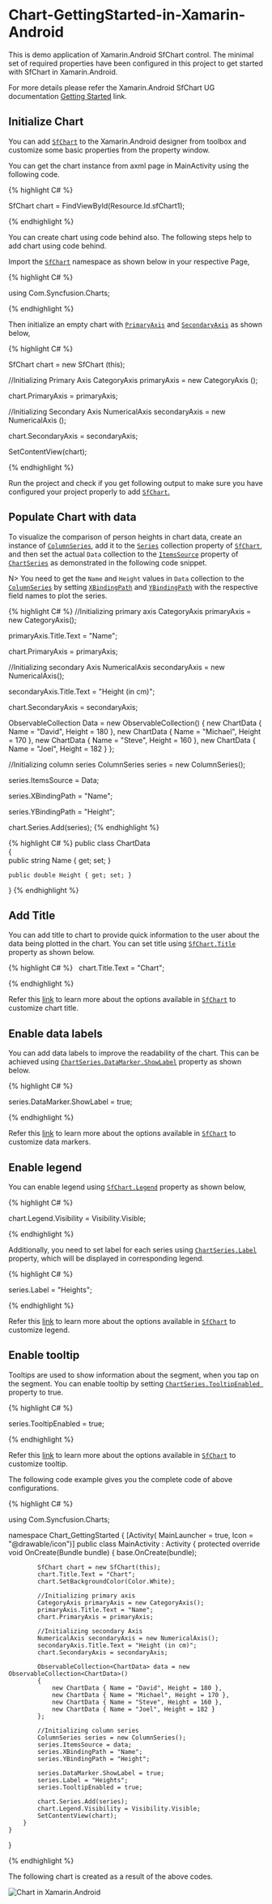 # Chart-GettingStarted-in-Xamarin-Android
This is demo application of Xamarin.Android SfChart control. The minimal set of required properties have been configured in this project to get started with SfChart in Xamarin.Android.

For more details please refer the Xamarin.Android SfChart UG documentation [Getting Started](https://help.syncfusion.com/xamarin-android/sfchart/getting-started) link.

## Initialize Chart

You can add [`SfChart`](https://help.syncfusion.com/cr/cref_files/xamarin-android/Syncfusion.SfChart.Android~Com.Syncfusion.Charts.SfChart.html) to the Xamarin.Android designer from toolbox and customize some basic properties from the property window.

You can get the chart instance from axml page in MainActivity using the following code.

{% highlight C# %}

SfChart chart = FindViewById<SfChart>(Resource.Id.sfChart1);

{% endhighlight %}

You can create chart using code behind also. The following steps help to add chart using code behind.

Import the [`SfChart`](https://help.syncfusion.com/cr/cref_files/xamarin-android/Syncfusion.SfChart.Android~Com.Syncfusion.Charts.SfChart.html) namespace as shown below in your respective Page,

{% highlight C# %}

using Com.Syncfusion.Charts;

{% endhighlight %}

Then initialize an empty chart with [`PrimaryAxis`](https://help.syncfusion.com/cr/cref_files/xamarin-android/Syncfusion.SfChart.Android~Com.Syncfusion.Charts.ChartBase~PrimaryAxis.html) and [`SecondaryAxis`](https://help.syncfusion.com/cr/cref_files/xamarin-android/Syncfusion.SfChart.Android~Com.Syncfusion.Charts.ChartBase~SecondaryAxis.html) as shown below,

{% highlight C# %} 

SfChart chart = new SfChart (this);

//Initializing Primary Axis
CategoryAxis primaryAxis = new CategoryAxis ();

chart.PrimaryAxis = primaryAxis;

//Initializing Secondary Axis
NumericalAxis secondaryAxis = new NumericalAxis ();

chart.SecondaryAxis = secondaryAxis;

SetContentView(chart);

{% endhighlight %}

Run the project and check if you get following output to make sure you have configured your project properly to add [`SfChart`.](https://help.syncfusion.com/cr/cref_files/xamarin-android/Syncfusion.SfChart.Android~Com.Syncfusion.Charts.SfChart.html)

## Populate Chart with data

To visualize the comparison of person heights in chart data, create an instance of [`ColumnSeries`](https://help.syncfusion.com/cr/cref_files/xamarin-android/Syncfusion.SfChart.Android~Com.Syncfusion.Charts.ColumnSeries.html), add it to the [`Series`](https://help.syncfusion.com/cr/cref_files/xamarin-android/Syncfusion.SfChart.Android~Com.Syncfusion.Charts.ChartBase~Series.html) collection property of [`SfChart`](https://help.syncfusion.com/cr/cref_files/xamarin-android/Syncfusion.SfChart.Android~Com.Syncfusion.Charts.SfChart.html), and then set the actual `Data` collection to the [`ItemsSource`](https://help.syncfusion.com/cr/cref_files/xamarin-android/Syncfusion.SfChart.Android~Com.Syncfusion.Charts.ChartSeries~ItemsSource.html) property of [`ChartSeries`](https://help.syncfusion.com/cr/cref_files/xamarin-android/Syncfusion.SfChart.Android~Com.Syncfusion.Charts.ChartSeries.html) as demonstrated in the following code snippet.

N> You need to get the `Name` and `Height` values in `Data` collection to the [`ColumnSeries`](https://help.syncfusion.com/cr/cref_files/xamarin-android/Syncfusion.SfChart.Android~Com.Syncfusion.Charts.ColumnSeries.html) by setting [`XBindingPath`](https://help.syncfusion.com/cr/cref_files/xamarin-android/Syncfusion.SfChart.Android~Com.Syncfusion.Charts.ChartSeries~XBindingPath.html) and [`YBindingPath`](https://help.syncfusion.com/cr/cref_files/xamarin-android/Syncfusion.SfChart.Android~Com.Syncfusion.Charts.XyDataSeries~YBindingPath.html) with the respective field names to plot the series. 

{% highlight C# %}
//Initializing primary axis
CategoryAxis primaryAxis = new CategoryAxis();

primaryAxis.Title.Text = "Name";

chart.PrimaryAxis = primaryAxis;

//Initializing secondary Axis
NumericalAxis secondaryAxis = new NumericalAxis();

secondaryAxis.Title.Text = "Height (in cm)";

chart.SecondaryAxis = secondaryAxis;

ObservableCollection<ChartData> Data = new ObservableCollection<ChartData>()
{
    new ChartData { Name = "David", Height = 180 },
    new ChartData { Name = "Michael", Height = 170 },
    new ChartData { Name = "Steve", Height = 160 },
    new ChartData { Name = "Joel", Height = 182 }
};

//Initializing column series
ColumnSeries series = new ColumnSeries();

series.ItemsSource = Data;

series.XBindingPath = "Name";

series.YBindingPath = "Height";

chart.Series.Add(series);
{% endhighlight %}

{% highlight C# %}
public class ChartData   
{   
    public string Name { get; set; }

    public double Height { get; set; }
}
{% endhighlight %} 

## Add Title

You can add title to chart to provide quick information to the user about the data being plotted in the chart. You can set title using [`SfChart.Title`](https://help.syncfusion.com/cr/cref_files/xamarin-android/Syncfusion.SfChart.Android~Com.Syncfusion.Charts.ChartBase~Title.html) property as shown below.

{% highlight C# %}
 
chart.Title.Text = "Chart";

{% endhighlight %}

Refer this [link](https://help.syncfusion.com/xamarin-android/sfchart/charttitle) to learn more about the options available in [`SfChart`](https://help.syncfusion.com/cr/cref_files/xamarin-android/Syncfusion.SfChart.Android~Com.Syncfusion.Charts.SfChart.html) to customize chart title.

## Enable data labels

You can add data labels to improve the readability of the chart. This can be achieved using [`ChartSeries.DataMarker.ShowLabel`](https://help.syncfusion.com/cr/cref_files/xamarin-android/Syncfusion.SfChart.Android~Com.Syncfusion.Charts.ChartDataMarker~ShowLabel.html) property as shown below.

{% highlight C# %} 

series.DataMarker.ShowLabel = true;

{% endhighlight %}

Refer this [link](https://help.syncfusion.com/xamarin-android/sfchart/datamarker) to learn more about the options available in [`SfChart`](https://help.syncfusion.com/cr/cref_files/xamarin-android/Syncfusion.SfChart.Android~Com.Syncfusion.Charts.SfChart.html) to customize data markers.

## Enable legend

You can enable legend using [`SfChart.Legend`](https://help.syncfusion.com/cr/cref_files/xamarin-android/Syncfusion.SfChart.Android~Com.Syncfusion.Charts.SfChart~Legend.html) property as shown below,

{% highlight C# %} 

chart.Legend.Visibility = Visibility.Visible; 

{% endhighlight %}

Additionally, you need to set label for each series using [`ChartSeries.Label`](https://help.syncfusion.com/cr/cref_files/xamarin-android/Syncfusion.SfChart.Android~Com.Syncfusion.Charts.ChartSeries~Label.html) property, which will be displayed in corresponding legend.

{% highlight C# %} 

series.Label = "Heights";

{% endhighlight %}

Refer this [link](https://help.syncfusion.com/xamarin-android/sfchart/legend) to learn more about the options available in [`SfChart`](https://help.syncfusion.com/cr/cref_files/xamarin-android/Syncfusion.SfChart.Android~Com.Syncfusion.Charts.SfChart.html) to customize legend.

## Enable tooltip

Tooltips are used to show information about the segment, when you tap on the segment. You can enable tooltip by setting [`ChartSeries.TooltipEnabled `](https://help.syncfusion.com/cr/cref_files/xamarin-android/Syncfusion.SfChart.Android~Com.Syncfusion.Charts.ChartSeries~TooltipEnabled.html) property to true.

{% highlight C# %} 

series.TooltipEnabled = true;

{% endhighlight %}

Refer this [link](https://help.syncfusion.com/xamarin-android/sfchart/tooltip) to learn more about the options available in [`SfChart`](https://help.syncfusion.com/cr/cref_files/xamarin-android/Syncfusion.SfChart.Android~Com.Syncfusion.Charts.SfChart.html) to customize tooltip.

The following code example gives you the complete code of above configurations.

{% highlight C# %} 

using Com.Syncfusion.Charts;

namespace Chart_GettingStarted
{
    [Activity( MainLauncher = true, Icon = "@drawable/icon")]
    public class MainActivity : Activity
    {
        protected override void OnCreate(Bundle bundle)
        {
            base.OnCreate(bundle);

            SfChart chart = new SfChart(this);
            chart.Title.Text = "Chart";
            chart.SetBackgroundColor(Color.White);
	
            //Initializing primary axis
            CategoryAxis primaryAxis = new CategoryAxis();
            primaryAxis.Title.Text = "Name";
            chart.PrimaryAxis = primaryAxis;

            //Initializing secondary Axis
            NumericalAxis secondaryAxis = new NumericalAxis();
            secondaryAxis.Title.Text = "Height (in cm)";
            chart.SecondaryAxis = secondaryAxis;
            
            ObservableCollection<ChartData> data = new ObservableCollection<ChartData>()
            {
                new ChartData { Name = "David", Height = 180 },
                new ChartData { Name = "Michael", Height = 170 },
                new ChartData { Name = "Steve", Height = 160 },
                new ChartData { Name = "Joel", Height = 182 }
            };

            //Initializing column series
            ColumnSeries series = new ColumnSeries();
            series.ItemsSource = data;
            series.XBindingPath = "Name";
            series.YBindingPath = "Height";
          
            series.DataMarker.ShowLabel = true;
            series.Label = "Heights";
            series.TooltipEnabled = true;

            chart.Series.Add(series);
            chart.Legend.Visibility = Visibility.Visible;    
            SetContentView(chart);
        }
    }
}

{% endhighlight %}

The following chart is created as a result of the above codes.

![Chart in Xamarin.Android ](Getting_Started_Chart_Output.png)